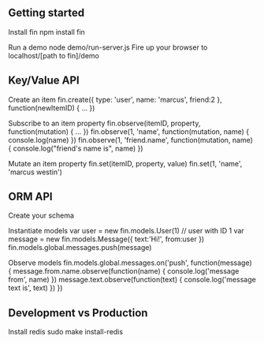 Getting started
---------------
Install fin
	npm install fin

Run a demo
	node demo/run-server.js
Fire up your browser to localhost/[path to fin]/demo

Key/Value API
-------------
Create an item
	fin.create({ type: 'user', name: 'marcus', friend:2 }, function(newItemID) { ... })

Subscribe to an item property
	fin.observe(itemID, property, function(mutation) { ... })
	fin.observe(1, 'name', function(mutation, name) { console.log(name) })
	fin.observe(1, 'friend.name', function(mutation, name) { console.log("friend's name is", name) })

Mutate an item property
	fin.set(itemID, property, value)
	fin.set(1, 'name', 'marcus westin')


ORM API
-------
Create your schema
	<script src="fin-models-client.min.js"></script>
	<script>
	fin.models.process({
		"Global": {
			"messages": { id:1, type:'List', of:'Message' }
		},
		"Message": {
			"text": { id:1, type:'Text' },
			"from": { id:2, type:'User' }
		},
		"User": {
			"name": { id:1, type:'Text' },
			"age":  { id:2, type:'Number' }
		}
	})
	</script>

Instantiate models
	var user = new fin.models.User(1) // user with ID 1
	var message = new fin.models.Message({ text:'Hi!', from:user })
	fin.models.global.messages.push(message)

Observe models
	fin.models.global.messages.on('push', function(message) {
		message.from.name.observe(function(name) { console.log('message from', name) })
		message.text.observe(function(text) { console.log('message text is',  text) })
	})


Development vs Production
-------------------------
Install redis
	sudo make install-redis
